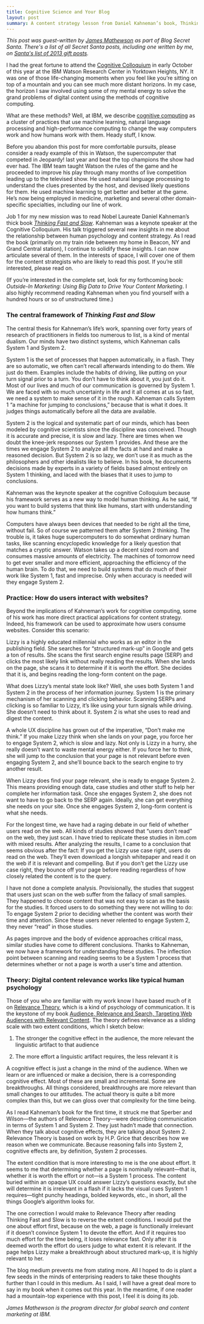 ```yaml
---
title: Cognitive Science and Your Blog
layout: post
summary: A content strategy lesson from Daniel Kahneman’s book, Thinking Fast and Slow
---
```

*This post was guest-written by [James Mathewson](https://twitter.com/James_Mathewson) as part of Blog Secret Santa. There's a list of all Secret Santa posts, including one written by me, on [Santa's list of 2013 gift posts](http://secretsanta.csworkflow.com/draws/2013/gifts).*

I had the great fortune to attend the [Cognitive Colloquium](http://asmarterplanet.com/blog/2013/10/live-blogging-from-the-ibm-research-cognitive-systems-colloquium.html) in early October of this year at the IBM Watson Research Center in Yorktown Heights, NY. It was one of those life-changing moments when you feel like you’re sitting on top of a mountain and you can see much more distant horizons. In my case, the horizon I saw involved using some of my mental energy to solve the grand problems of digital content using the methods of cognitive computing.

What are these methods? Well, at IBM, we describe [cognitive computing](http://www.research.ibm.com/cognitive-computing/index.shtml) as a cluster of practices that use machine learning, natural language processing and high-performance computing to change the way computers work and how humans work with them. Heady stuff, I know.

Before you abandon this post for more comfortable pursuits, please consider a ready example of this in Watson, the supercomputer that competed in Jeopardy! last year and beat the top champions the show had ever had. The IBM team taught Watson the rules of the game and he proceeded to improve his play through many months of live competition leading up to the televised show. He used natural language processing to understand the clues presented by the host, and devised likely questions for them. He used machine learning to get better and better at the game. He’s now being employed in medicine, marketing and several other domain-specific specialties, including our line of work.

Job 1 for my new mission was to read Nobel Laureate Daniel Kahneman’s thick book *[Thinking Fast and Slow](http://www.amazon.com/dp/0374275637/)*. Kahneman was a keynote speaker at the Cognitive Colloquium. His talk triggered several new insights in me about the relationship between human psychology and content strategy. As I read the book (primarily on my train ride between my home in Beacon, NY and Grand Central station), I continue to solidify these insights. I can now articulate several of them. In the interests of space, I will cover one of them for the content strategists who are likely to read this post. If you’re still interested, please read on.

(If you’re interested in the complete set, look for my forthcoming book: *Outside-In Marketing: Using Big Data to Drive Your Content Marketing*. I also highly recommend reading Kahneman when you find yourself with a hundred hours or so of unstructured time.)

### The central framework of *Thinking Fast and Slow* ###

The central thesis for Kahneman’s life’s work, spanning over forty years of research of practitioners in fields too numerous to list, is a kind of mental dualism. Our minds have two distinct systems, which Kahneman calls System 1 and System 2.

System 1 is the set of processes that happen automatically, in a flash. They are so automatic, we often can’t recall afterwards intending to do them. We just do them. Examples include the habits of driving, like putting on your turn signal prior to a turn. You don’t have to think about it, you just do it. Most of our lives and much of our communication is governed by System 1. We are faced with so much uncertainty in life and it all comes at us so fast, we need a system to make sense of it in the rough. Kahneman calls System 1 “a machine for jumping to conclusions,” because that is what it does. It judges things automatically before all the data are available.

System 2 is the logical and systematic part of our minds, which has been modeled by cognitive scientists since the discipline was conceived. Though it is accurate and precise, it is slow and lazy. There are times when we doubt the knee-jerk responses our System 1 provides. And these are the times we engage System 2 to analyze all the facts at hand and make a reasoned decision. But System 2 is so lazy, we don’t use it as much as the philosophers and other idealists like to believe. In his book, he documents decisions made by experts in a variety of fields based almost entirely on System 1 thinking, and laced with the biases that it uses to jump to conclusions.

Kahneman was the keynote speaker at the cognitive Colloquium because his framework serves as a new way to model human thinking. As he said, “If you want to build systems that think like humans, start with understanding how humans think.”

Computers have always been devices that needed to be right all the time, without fail. So of course we patterned them after System 2 thinking. The trouble is, it takes huge supercomputers to do somewhat ordinary human tasks, like scanning encyclopedic knowledge for a likely question that matches a cryptic answer. Watson takes up a decent sized room and consumes massive amounts of electricity. The machines of tomorrow need to get ever smaller and more efficient, approaching the efficiency of the human brain. To do that, we need to build systems that do much of their work like System 1, fast and imprecise. Only when accuracy is needed will they engage System 2.

### Practice: How do users interact with websites? ###

Beyond the implications of Kahneman’s work for cognitive computing, some of his work has more direct practical applications for content strategy. Indeed, his framework can be used to approximate how users consume websites. Consider this scenario:

Lizzy is a highly educated millennial who works as an editor in the publishing field. She searches for “structured mark-up” in Google and gets a ton of results. She scans the first search engine results page (SERP) and clicks the most likely link without really reading the results. When she lands on the page, she scans it to determine if it is worth the effort. She decides that it is, and begins reading the long-form content on the page.

What does Lizzy’s mental state look like? Well, she uses both System 1 and System 2 in the process of her information journey. System 1 is the primary mechanism of her scanning and clicking behavior. Scanning SERPs and clicking is so familiar to Lizzy, it’s like using your turn signals while driving. She doesn’t need to think about it. System 2 is what she uses to read and digest the content.

A whole UX discipline has grown out of the imperative, “Don’t make me think.” If you make Lizzy think when she lands on your page, you force her to engage System 2, which is slow and lazy. Not only is Lizzy in a hurry, she really doesn’t want to waste mental energy either. If you force her to think, she will jump to the conclusion that your page is not relevant before even engaging System 2, and she’ll bounce back to the search engine to try another result.

When Lizzy does find your page relevant, she is ready to engage System 2. This means providing enough data, case studies and other stuff to help her complete her information task. Once she engages System 2, she does not want to have to go back to the SERP again. Ideally, she can get everything she needs on your site. Once she engages System 2, long-form content is what she needs.

For the longest time, we have had a raging debate in our field of whether users read on the web. All kinds of studies showed that “users don’t read” on the web, they just scan. I have tried to replicate these studies in ibm.com with mixed results. After analyzing the results, I came to a conclusion that seems obvious after the fact: If you get the Lizzy use case right, users do read on the web. They’ll even download a longish whitepaper and read it on the web if it is relevant and compelling. But if you don’t get the Lizzy use case right, they bounce off your page before reading regardless of how closely related the content is to the query.

I have not done a complete analysis. Provisionally, the studies that suggest that users just scan on the web suffer from the fallacy of small samples. They happened to choose content that was not easy to scan as the basis for the studies. It forced users to do something they were not willing to do: To engage System 2 prior to deciding whether the content was worth their time and attention. Since these users never relented to engage System 2, they never “read” in those studies.

As pages improve and the body of evidence approaches critical mass, similar studies have come to different conclusions. Thanks to Kahneman, we now have a framework for understanding these studies. The inflection point between scanning and reading seems to be a System 1 process that determines whether or not a page is worth a user's time and attention.

### Theory: Digital content relevance works like typical human psychology ###

Those of you who are familiar with my work know I have based much of it on [Relevance Theory](http://people.bu.edu/bfraser/Relevance%20Theory%20Oriented/Sperber%20&%20Wilson%20-%20RT%20Revisited.pdf), which is a kind of psychology of communication. It is the keystone of my book [Audience, Relevance and Search, Targeting Web Audiences with Relevant Content](http://www.amazon.com/Audience-Relevance-Search-Targeting-Audiences/dp/0137004206/). The theory defines relevance as a sliding scale with two extent conditions, which I sketch below:

1. The stronger the cognitive effect in the audience, the more relevant the linguistic artifact to that audience

2. The more effort a linguistic artifact requires, the less relevant it is

A cognitive effect is just a change in the mind of the audience. When we learn or are influenced or make a decision, there is a corresponding cognitive effect. Most of these are small and incremental. Some are breakthroughs. All things considered, breakthroughs are more relevant than small changes to our attitudes. The actual theory is quite a bit more complex than this, but we can gloss over that complexity for the time being.

As I read Kahneman’s book for the first time, it struck me that Sperber and Wilson—the authors of Relevance Theory—were describing communication in terms of System 1 and System 2. They just hadn’t made that connection. When they talk about cognitive effects, they are talking about System 2. Relevance Theory is based on work by H.P. Grice that describes how we reason when we communicate. Because reasoning falls into System 2, cognitive effects are, by definition, System 2 processes.

The extent condition that is more interesting to me is the one about effort. It seems to me that determining whether a page is nominally relevant—that is, whether it is worth the effort or not—is a System 1 process. The content buried within an opaque UX could answer Lizzy’s questions exactly, but she will determine it is irrelevant in a flash if it lacks the visual cues System 1 requires—tight punchy headings, bolded keywords, etc., in short, all the things Google’s algorithm looks for.

The one correction I would make to Relevance Theory after reading Thinking Fast and Slow is to reverse the extent conditions. I would put the one about effort first, because on the web, a page is functionally irrelevant if it doesn’t convince System 1 to devote the effort. And if it requires too much effort for the time being, it loses relevance fast. Only after it is deemed worth the effort do users judge to what extent it is relevant. If the page helps Lizzy make a breakthrough about structured mark-up, it is highly relevant to her.

The blog medium prevents me from stating more. All I hoped to do is plant a few seeds in the minds of enterprising readers to take these thoughts further than I could in this medium. As I said, I will have a great deal more to say in my book when it comes out this year. In the meantime, if one reader had a mountain-top experience with this post, I feel it is doing its job.

*James Mathewson is the program director for global search and content marketing at IBM.*
